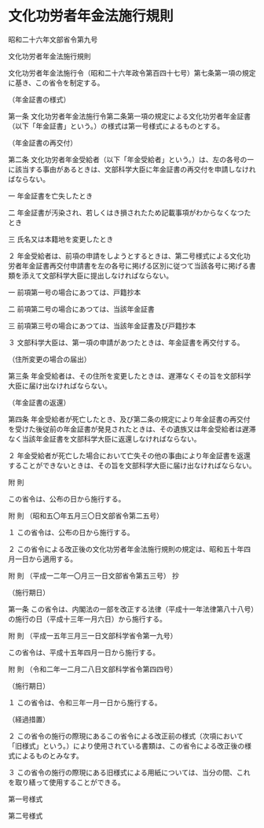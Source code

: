 # 文化功労者年金法施行規則

昭和二十六年文部省令第九号

文化功労者年金法施行規則

文化功労者年金法施行令（昭和二十六年政令第百四十七号）第七条第一項の規定に基き、この省令を制定する。

（年金証書の様式）

第一条 文化功労者年金法施行令第二条第一項の規定による文化功労者年金証書（以下「年金証書」という。）の様式は第一号様式によるものとする。

（年金証書の再交付）

第二条 文化功労者年金受給者（以下「年金受給者」という。）は、左の各号の一に該当する事由があるときは、文部科学大臣に年金証書の再交付を申請しなければならない。

一 年金証書を亡失したとき

二 年金証書が汚染され、若しくはき損されたため記載事項がわからなくなつたとき

三 氏名又は本籍地を変更したとき

２ 年金受給者は、前項の申請をしようとするときは、第二号様式による文化功労者年金証書再交付申請書を左の各号に掲げる区別に従つて当該各号に掲げる書類を添えて文部科学大臣に提出しなければならない。

一 前項第一号の場合にあつては、戸籍抄本

二 前項第二号の場合にあつては、当該年金証書

三 前項第三号の場合にあつては、当該年金証書及び戸籍抄本

３ 文部科学大臣は、第一項の申請があつたときは、年金証書を再交付する。

（住所変更の場合の届出）

第三条 年金受給者は、その住所を変更したときは、遅滞なくその旨を文部科学大臣に届け出なければならない。

（年金証書の返還）

第四条 年金受給者が死亡したとき、及び第二条の規定により年金証書の再交付を受けた後従前の年金証書が発見されたときは、その遺族又は年金受給者は遅滞なく当該年金証書を文部科学大臣に返還しなければならない。

２ 年金受給者が死亡した場合において亡失その他の事由により年金証書を返還することができないときは、その旨を文部科学大臣に届け出なければならない。

附 則

この省令は、公布の日から施行する。

附 則 （昭和五〇年五月三〇日文部省令第二五号）

１ この省令は、公布の日から施行する。

２ この省令による改正後の文化功労者年金法施行規則の規定は、昭和五十年四月一日から適用する。

附 則 （平成一二年一〇月三一日文部省令第五三号） 抄

（施行期日）

第一条 この省令は、内閣法の一部を改正する法律（平成十一年法律第八十八号）の施行の日（平成十三年一月六日）から施行する。

附 則 （平成一五年三月三一日文部科学省令第一九号）

この省令は、平成十五年四月一日から施行する。

附 則 （令和二年一二月二八日文部科学省令第四四号）

（施行期日）

１ この省令は、令和三年一月一日から施行する。

（経過措置）

２ この省令の施行の際現にあるこの省令による改正前の様式（次項において「旧様式」という。）により使用されている書類は、この省令による改正後の様式によるものとみなす。

３ この省令の施行の際現にある旧様式による用紙については、当分の間、これを取り繕って使用することができる。

第一号様式

[](/./pict/S26F03501000009_001.pdf)

第二号様式

[](/./pict/S26F03501000009_002.pdf)
